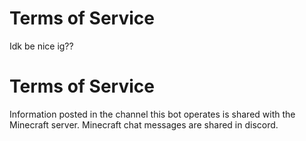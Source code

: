 # Terms of Service
Idk be nice ig??

# Terms of Service
Information posted in the channel this bot operates is shared with the Minecraft server. Minecraft chat messages are shared in discord.

